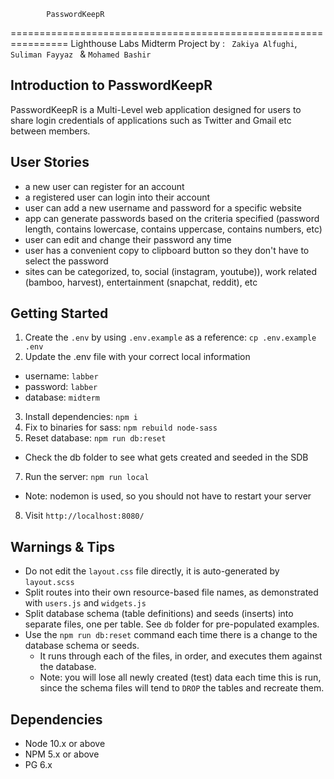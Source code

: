             PasswordKeepR  
================================================================
Lighthouse Labs Midterm Project by : ` Zakiya Alfughi`, `Suliman Fayyaz ` & ` Mohamed Bashir ` 
## Introduction to PasswordKeepR
 PasswordKeepR is a Multi-Level web application designed for users to share login credentials of applications such as Twitter and Gmail etc between members.

## User Stories 

   * a new user can register for an account
   * a registered user can login into their account
   * user can add a new username and password for a specific website
   *  app can generate passwords based on the criteria specified (password length, contains lowercase, contains uppercase, contains numbers, etc)
   * user can edit and change their password any time
   * user has a convenient copy to clipboard button so they don't have to select the password
   * sites can be categorized, to, social (instagram, youtube)), work related (bamboo, harvest), entertainment (snapchat, reddit), etc


## Getting Started

1. Create the `.env` by using `.env.example` as a reference: `cp .env.example .env`
2. Update the .env file with your correct local information 
  - username: `labber` 
  - password: `labber` 
  - database: `midterm`
3. Install dependencies: `npm i`
4. Fix to binaries for sass: `npm rebuild node-sass`
5. Reset database: `npm run db:reset`
  - Check the db folder to see what gets created and seeded in the SDB
7. Run the server: `npm run local`
  - Note: nodemon is used, so you should not have to restart your server
8. Visit `http://localhost:8080/`

## Warnings & Tips

- Do not edit the `layout.css` file directly, it is auto-generated by `layout.scss`
- Split routes into their own resource-based file names, as demonstrated with `users.js` and `widgets.js`
- Split database schema (table definitions) and seeds (inserts) into separate files, one per table. See `db` folder for pre-populated examples. 
- Use the `npm run db:reset` command each time there is a change to the database schema or seeds. 
  - It runs through each of the files, in order, and executes them against the database. 
  - Note: you will lose all newly created (test) data each time this is run, since the schema files will tend to `DROP` the tables and recreate them.

## Dependencies

- Node 10.x or above
- NPM 5.x or above
- PG 6.x
